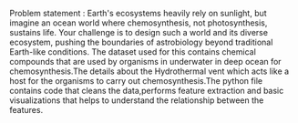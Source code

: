 Problem statement : Earth's ecosystems heavily rely on sunlight, but imagine an ocean world where chemosynthesis, not photosynthesis, sustains life. Your challenge is to design such a world and its diverse ecosystem, pushing the boundaries of astrobiology beyond traditional Earth-like conditions.
The dataset used for this contains chemical compounds that are used by organisms in underwater in deep ocean for chemosynthesis.The details about the Hydrothermal vent which acts like a host for the organisms to carry out chemosynthesis.The python file contains code that cleans the data,performs feature extraction and basic visualizations that helps to understand the relationship between the features.
